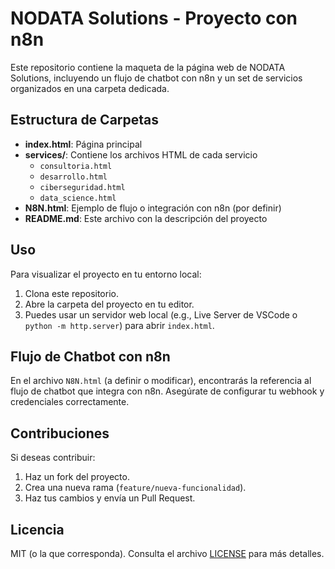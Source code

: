 # NODATA Solutions - Proyecto con n8n

Este repositorio contiene la maqueta de la página web de NODATA Solutions, 
incluyendo un flujo de chatbot con n8n y un set de servicios organizados en una carpeta dedicada.

## Estructura de Carpetas

- **index.html**: Página principal
- **services/**: Contiene los archivos HTML de cada servicio
  - `consultoria.html`
  - `desarrollo.html`
  - `ciberseguridad.html`
  - `data_science.html`
- **N8N.html**: Ejemplo de flujo o integración con n8n (por definir)
- **README.md**: Este archivo con la descripción del proyecto

## Uso

Para visualizar el proyecto en tu entorno local:
1. Clona este repositorio.
2. Abre la carpeta del proyecto en tu editor.
3. Puedes usar un servidor web local (e.g., Live Server de VSCode o `python -m http.server`) 
   para abrir `index.html`.

## Flujo de Chatbot con n8n

En el archivo `N8N.html` (a definir o modificar), encontrarás la referencia al flujo de chatbot que 
integra con n8n. Asegúrate de configurar tu webhook y credenciales correctamente.

## Contribuciones

Si deseas contribuir:
1. Haz un fork del proyecto.
2. Crea una nueva rama (`feature/nueva-funcionalidad`).
3. Haz tus cambios y envía un Pull Request.

## Licencia

MIT (o la que corresponda). Consulta el archivo [LICENSE](LICENSE) para más detalles.
